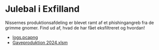 # Julebal i Exfilland

Nissernes produktionsafdeling er blevet ramt af et phishingangreb fra de grimme gnomer. Find ud af, hvad de har fået eksfiltreret og hvordan!

- [logs.pcapng](src/logs.pcapng)
- [Gaveproduktion 2024.xlsm](src/Gaveproduktion%202024.xlsm)
